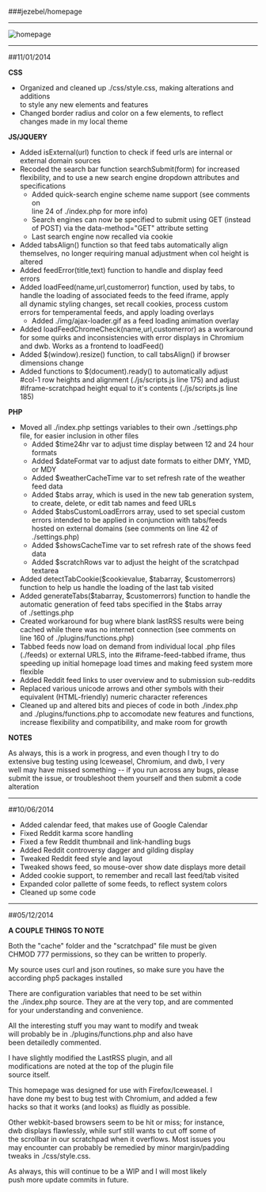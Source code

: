 ###jezebel/homepage

---

![homepage](https://github.com/heru-ra/jezebel/blob/master/homepage/screenshot.png "homepage")

---

##11/01/2014

**CSS**
+ Organized and cleaned up ./css/style.css, making alterations and additions  
  to style any new elements and features  
+ Changed border radius and color on a few elements, to reflect  
  changes made in my local theme

**JS/JQUERY**
+ Added isExternal(url) function to check if feed urls are internal or  
  external domain sources  
+ Recoded the search bar function searchSubmit(form) for increased  
  flexibility, and to use a new search engine dropdown attributes and  
  specifications  
  + Added quick-search engine scheme name support (see comments on  
    line 24 of ./index.php for more info)  
  + Search engines can now be specified to submit using GET (instead  
    of POST) via the data-method="GET" attribute setting  
  + Last search engine now recalled via cookie  
+ Added tabsAlign() function so that feed tabs automatically align  
  themselves, no longer requiring manual adjustment when col height is  
  altered  
+ Added feedError(title,text) function to handle and display feed  
  errors  
+ Added loadFeed(name,url,customerror) function, used by tabs, to  
  handle the loading of associated feeds to the feed iframe, apply  
  all dynamic styling changes, set recall cookies, process custom  
  errors for temperamental feeds, and apply loading overlays  
  + Added ./img/ajax-loader.gif as a feed loading animation overlay  
+ Added loadFeedChromeCheck(name,url,customerror) as a workaround  
  for some quirks and inconsistencies with error displays in Chromium  
  and dwb. Works as a frontend to loadFeed()  
+ Added $(window).resize() function, to call tabsAlign() if browser  
  dimensions change  
+ Added functions to $(document).ready() to automatically adjust  
  #col-1 row heights and alignment (./js/scripts.js line 175) and adjust  
  #iframe-scratchpad height equal to it's contents (./js/scripts.js line  
  185)
  
**PHP**
+ Moved all ./index.php settings variables to their own ./settings.php  
  file, for easier inclusion in other files  
  + Added $time24hr var to adjust time display between 12 and 24 hour  
    formats  
  + Added $dateFormat var to adjust date formats to either DMY, YMD,  
    or MDY  
  + Added $weatherCacheTime var to set refresh rate of the weather  
    feed data  
  + Added $tabs array, which is used in the new tab generation system,  
    to create, delete, or edit tab names and feed URLs  
  + Added $tabsCustomLoadErrors array, used to set special custom  
    errors intended to be applied in conjunction with tabs/feeds  
    hosted on external domains (see comments on line 42 of ./settings.php)  
  + Added $showsCacheTime var to set refresh rate of the shows feed data  
  + Added $scratchRows var to adjust the height of the scratchpad  
    textarea  
+ Added detectTabCookie($cookievalue, $tabarray, $customerrors)  
  function to help us handle the loading of the last tab visited  
+ Added generateTabs($tabarray, $customerrors) function to handle the  
  automatic generation of feed tabs specified in the $tabs array  
  of ./settings.php  
+ Created workaround for bug where blank lastRSS results were being  
  cached while there was no internet connection (see comments on  
  line 160 of ./plugins/functions.php)  
+ Tabbed feeds now load on demand from individual local .php files  
  (./feeds) or external URLS, into the #iframe-feed-tabbed iframe, thus  
  speeding up initial homepage load times and making feed system more  
  flexible  
+ Added Reddit feed links to user overview and to submission sub-reddits  
+ Replaced various unicode arrows and other symbols with their  
  equivalent (HTML-friendly) numeric character references  
+ Cleaned up and altered bits and pieces of code in both ./index.php  
  and ./plugins/functions.php to accomodate new features and functions,  
  increase flexibility and compatibility, and make room for growth
  
**NOTES**

As always, this is a work in progress, and even though I try to do  
extensive bug testing using Iceweasel, Chromium, and dwb, I very  
well may have missed something -- if you run across any bugs, please  
submit the issue, or troubleshoot them yourself and then submit a code  
alteration

---

##10/06/2014

+ Added calendar feed, that makes use of Google Calendar
+ Fixed Reddit karma score handling
+ Fixed a few Reddit thumbnail and link-handling bugs
+ Added Reddit controversy dagger and gilding display
+ Tweaked Reddit feed style and layout
+ Tweaked shows feed, so mouse-over show date displays more detail
+ Added cookie support, to remember and recall last feed/tab visited
+ Expanded color pallette of some feeds, to reflect system colors
+ Cleaned up some code

---

##05/12/2014

**A COUPLE THINGS TO NOTE**

Both the "cache" folder and the "scratchpad" file must be given  
CHMOD 777 permissions, so they can be written to properly.

My source uses curl and json routines, so make sure you have the  
according php5 packages installed

There are configuration variables that need to be set within  
the ./index.php source. They are at the very top, and are commented  
for your understanding and convenience.

All the interesting stuff you may want to modify and tweak  
will probably be in ./plugins/functions.php and also have  
been detailedly commented.

I have slightly modified the LastRSS plugin, and all  
modifications are noted at the top of the plugin file  
source itself.

This homepage was designed for use with Firefox/Iceweasel. I  
have done my best to bug test with Chromium, and added a few  
hacks so that it works (and looks) as fluidly as possible.

Other webkit-based browsers seem to be hit or miss; for instance,  
dwb displays flawlessly, while surf still wants to cut off some of  
the scrollbar in our scratchpad when it overflows. Most issues you  
may encounter can probably be remedied by minor margin/padding  
tweaks in ./css/style.css.

As always, this will continue to be a WIP and I will most likely  
push more update commits in future.
